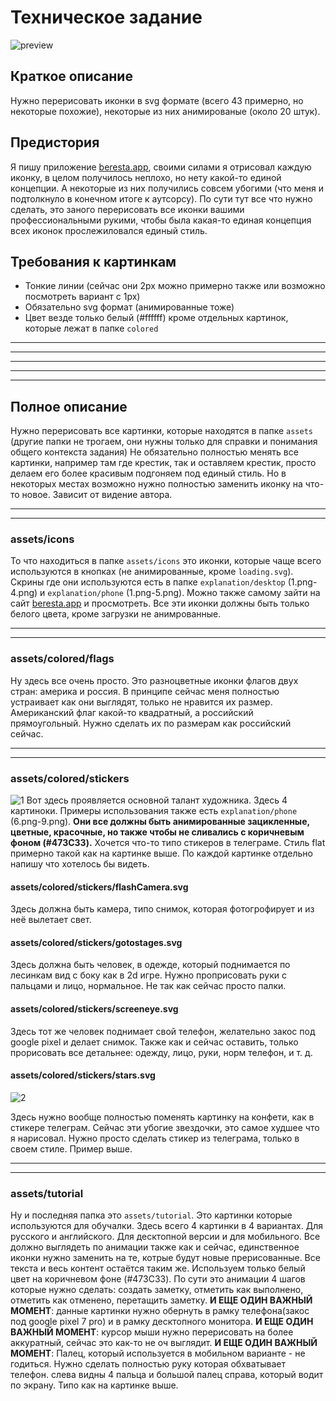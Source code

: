 # Техническое задание
![preview](https://github.com/fakt309/technical-task-icons-beresta/assets/43887554/f994240e-daca-40dc-b795-9f51e1c20ad3)

## Краткое описание
Нужно перерисовать иконки в svg формате (всего 43 примерно, но некоторые похожие), некоторые из них анимированые (около 20 штук).

## Предистория
Я пишу приложение [beresta.app](https://beresta.app), своими силами я отрисовал каждую иконку, в целом получилось неплохо, но нету какой-то единой концепции. А некоторые из них получились совсем убогими (что меня и подтолкнуло в конечном итоге к аутсорсу). По сути тут все что нужно сделать, это заного перерисовать все иконки вашими профессиональными рукими, чтобы была какая-то единая концепция всех иконок прослежиловался единый стиль.

## Требования к картинкам
- Тонкие линии (сейчас они 2px можно примерно также или возможно посмотреть вариант с 1px)
- Обязательно svg формат (анимированные тоже)
- Цвет везде только белый (#ffffff) кроме отдельных картинок, которые лежат в папке `colored`

---
---
---
---
---

## Полное описание
Нужно перерисовать все картинки, которые находятся в папке `assets` (другие папки не трогаем, они нужны только для справки и понимания общего контекста задания)
Не обязательно полностью менять все картинки, например там где крестик, так и оставляем крестик, просто делаем его более красивым подгоняем под единый стиль. Но в некоторых местах возможно нужно полностью заменить иконку на что-то новое. Зависит от видение автора.

---
---

### assets/icons
То что находиться в папке `assets/icons` это иконки, которые чаще всего используются в кнопках (не анимированные, кроме `loading.svg`).
Скрины где они используются есть в папке `explanation/desktop` (1.png-4.png) и `explanation/phone` (1.png-5.png). Можно также самому зайти на сайт [beresta.app](https://beresta.app) и просмотреть.
Все эти иконки должны быть только белого цвета, кроме загрузки не анимрованные.

---
---

### assets/colored/flags
Ну здесь все очень просто. Это разноцветные иконки флагов двух стран: америка и россия. В принципе сейчас меня полностью устраивает как они выглядят, только не нравится их размер. Американский флаг какой-то квадратный, а российский прямоугольный. Нужно сделать их по размерам как российский сейчас.

---
---

### assets/colored/stickers
![1](https://github.com/fakt309/technical-task-icons-beresta/assets/43887554/9ecb8f06-c37c-4484-b957-8fcfba6b999f)
Вот здесь проявляется основной талант художника. Здесь 4 картиноки. Примеры использования также есть `explanation/phone` (6.png-9.png). **Они все должны быть анимированные зацикленные, цветные, красочные, но также чтобы не сливались с коричневым фоном (#473C33).** Хочется что-то типо стикеров в телеграме.
Стиль flat примерно такой как на картинке выше.
По каждой картинке отдельно напишу что хотелось бы видеть.

#### assets/colored/stickers/flashCamera.svg
Здесь должна быть камера, типо снимок, которая фотогрофирует и из неё вылетает свет.

#### assets/colored/stickers/gotostages.svg
Здесь должна быть человек, в одежде, который поднимается по лесинкам вид с боку как в 2d игре. Нужно проприсовать руки с пальцами и лицо, нормальное. Не так как сейчас просто палки.

#### assets/colored/stickers/screeneye.svg
Здесь тот же человек поднимает свой телефон, желательно закос под google pixel и делает снимок. Также как и сейчас оставить, только прорисовать все детальнее: одежду, лицо, руки, норм телефон, и т. д.

#### assets/colored/stickers/stars.svg
![2](https://github.com/fakt309/technical-task-icons-beresta/assets/43887554/630c8c1d-6eac-4686-9269-3533301c63e9)

Здесь нужно вообще полностью поменять картинку на конфети, как в стикере телеграм. Сейчас эти убогие звездочки, это самое худшее что я нарисовал. Нужно просто сделать стикер из телеграма, только в своем стиле. Пример выше.

---
---

### assets/tutorial
Ну и последняя папка это `assets/tutorial`. Это картинки которые используются для обучалки. Здесь всего 4 картинки в 4 вариантах. Для русского и английского. Для десктопной версии и для мобильного. Все должно выглядеть по анимации также как и сейчас, единственное иконки нужно заменить на те, котрые будут новые прерисованные. Все текста и весь контент остаётся таким же. Используем только белый цвет на коричневом фоне (#473C33).
По сути это анимации 4 шагов которые нужно сделать: создать заметку, отметить как выполнено, отметить как отменено, перетащить заметку.
**И ЕЩЕ ОДИН ВАЖНЫЙ МОМЕНТ**: данные картинки нужно обернуть в рамку телефона(закос под google pixel 7 pro) и в рамку десктопного монитора.
**И ЕЩЕ ОДИН ВАЖНЫЙ МОМЕНТ**: курсор мыши нужно перерисовать на более аккуратный, сейчас это как-то не оч выглядит.
**И ЕЩЕ ОДИН ВАЖНЫЙ МОМЕНТ**: Палец, который используется в мобильном варианте - не годиться. Нужно сделать полностью руку которая обхватывает телефон. слева видны 4 пальца и большой палец справа, который водит по экрану. Типо как на картинке выше.
